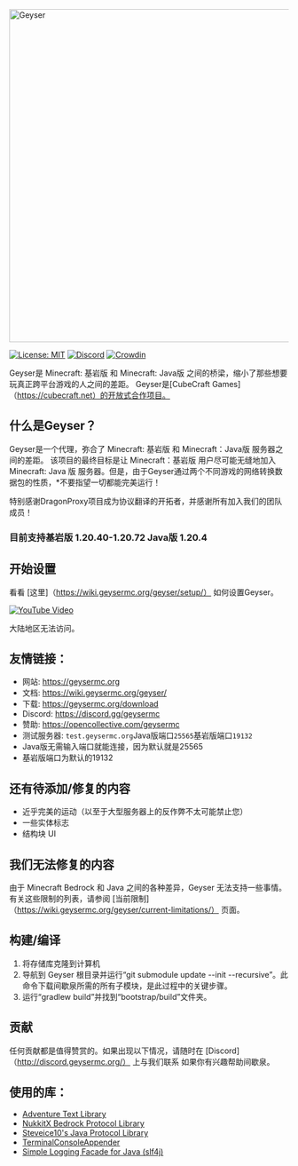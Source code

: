 <img src="https://geysermc.org/img/geyser-1760-860.png" alt="Geyser" width="600"/>

[![License: MIT](https://img.shields.io/badge/license-MIT-blue.svg)](LICENSE)
[![Discord](https://img.shields.io/discord/613163671870242838.svg?color=%237289da&label=discord)](https://discord.gg/geysermc)
[![Crowdin](https://badges.crowdin.net/geyser/localized.svg)](https://translate.geysermc.org/)

Geyser是 Minecraft: 基岩版 和 Minecraft: Java版 之间的桥梁，缩小了那些想要玩真正跨平台游戏的人之间的差距。
Geyser是[CubeCraft Games]（https://cubecraft.net）的开放式合作项目。

## 什么是Geyser？
Geyser是一个代理，弥合了 Minecraft: 基岩版 和 Minecraft：Java版 服务器之间的差距。
该项目的最终目标是让 Minecraft：基岩版 用户尽可能无缝地加入 Minecraft: Java 版 服务器。但是，由于Geyser通过两个不同游戏的网络转换数据包的性质，*不要指望一切都能完美运行！

特别感谢DragonProxy项目成为协议翻译的开拓者，并感谢所有加入我们的团队成员！

### 目前支持基岩版 1.20.40-1.20.72 Java版 1.20.4

## 开始设置
看看 [这里]（https://wiki.geysermc.org/geyser/setup/） 如何设置Geyser。

[![YouTube Video](https://img.youtube.com/vi/U7dZZ8w7Gi4/0.jpg)](https://www.youtube.com/watch?v=U7dZZ8w7Gi4)

大陆地区无法访问。

## 友情链接：
- 网站: https://geysermc.org
- 文档: https://wiki.geysermc.org/geyser/
- 下载: https://geysermc.org/download
- Discord: https://discord.gg/geysermc
- 赞助: https://opencollective.com/geysermc
- 测试服务器: `test.geysermc.org`Java版端口`25565`基岩版端口`19132`
- Java版无需输入端口就能连接，因为默认就是25565
- 基岩版端口为默认的19132

## 还有待添加/修复的内容
- 近乎完美的运动（以至于大型服务器上的反作弊不太可能禁止您）
- 一些实体标志
- 结构块 UI

## 我们无法修复的内容
由于 Minecraft Bedrock 和 Java 之间的各种差异，Geyser 无法支持一些事情。有关这些限制的列表，请参阅 [当前限制]（https://wiki.geysermc.org/geyser/current-limitations/） 页面。

## 构建/编译
1. 将存储库克隆到计算机
3. 导航到 Geyser 根目录并运行“git submodule update --init --recursive”。此命令下载间歇泉所需的所有子模块，是此过程中的关键步骤。
4. 运行“gradlew build”并找到“bootstrap/build”文件夹。

## 贡献
任何贡献都是值得赞赏的。如果出现以下情况，请随时在 [Discord]（http://discord.geysermc.org/） 上与我们联系
如果你有兴趣帮助间歇泉。

## 使用的库：
- [Adventure Text Library](https://github.com/KyoriPowered/adventure)
- [NukkitX Bedrock Protocol Library](https://github.com/NukkitX/Protocol)
- [Steveice10's Java Protocol Library](https://github.com/Steveice10/MCProtocolLib)
- [TerminalConsoleAppender](https://github.com/Minecrell/TerminalConsoleAppender)
- [Simple Logging Facade for Java (slf4j)](https://github.com/qos-ch/slf4j)
